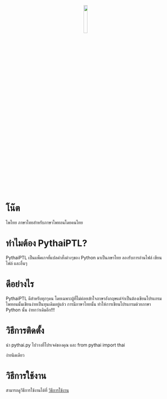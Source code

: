 <div align="center">
<img src="https://cdn.discordapp.com/attachments/705418568661205106/725000429754384424/newlogo.png" width="15%">
</div>
 
 
# โน๊ต
ไพไทย ภาษาไทยสำหรับภาษาไพทอนโดยคนไทย

# ทำไมต้อง PythaiPTL?
PythaiPTL เป็นแพ็คเกจที่แปลคำสั่งต่างๆของ Python มาเป็นภษาไทย
ลองรับการอ่านไฟล์ เขียนไฟล์ และอื่นๆ

# ดีอย่างไร
PythaiPTL ดีสำหรับทุกๆคน โดยเฉพาะผู้ที่ไม่ค่อยเข้าใจภาษาอังกฤษแต่จำเป็นต้องเขียนโปรแกรม
ไพทอนนั้นเขียนง่ายเป็นทุนเดิมอยู่แล้ว
การมีภาษาไทยนั้น ทำให้การเขียนโปรแกรมด้วยภาษา Python นั้น ง่ายกว่าเดิมอีก!!!

# วิธีการติดตั้ง
นำ pythai.py ไปวางที่โปรเจค์ของคุณ
และ from pythai import thai

ง่ายนิดเดียว

# วิธีการใช้งาน
สามารถดูวิธีการใช้งานได้ที่ [วิธีการใช้งาน](https://github.com/kidJaNateTH/Pythai/wiki/.%E0%B8%AB%E0%B8%99%E0%B9%89%E0%B8%B2%E0%B8%AB%E0%B8%A5%E0%B8%B1%E0%B8%81.)
